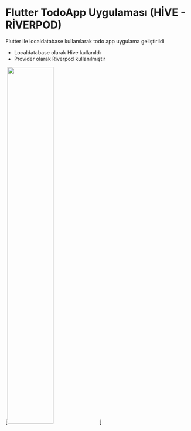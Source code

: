 # Flutter TodoApp Uygulaması (HİVE - RİVERPOD)

Flutter ile localdatabase kullanılarak todo app uygulama geliştirildi 
- Localdatabase olarak Hive kullanıldı
- Provider olarak Riverpod kullanılmıştır

[<img src="https://i.ytimg.com/vi/Hc79sDi3f0U/maxresdefault.jpg" width="50%">]

